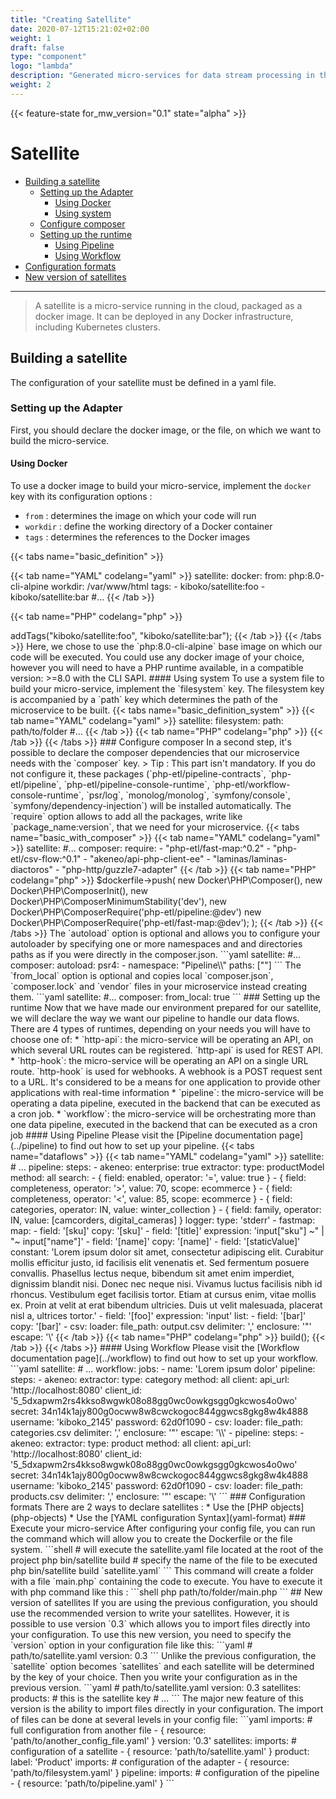 ```yaml
---
title: "Creating Satellite"
date: 2020-07-12T15:21:02+02:00
weight: 1
draft: false
type: "component"
logo: "lambda"
description: "Generated micro-services for data stream processing in the cloud"
weight: 2
---
```


{{< feature-state for_mw_version="0.1" state="alpha" >}}

# Satellite 

- [Building a satellite](#building-a-satellite)
    - [Setting up the Adapter](#setting-up-the-adapter)
        - [Using Docker](#using-docker)
        - [Using system](#using-system)
    - [Configure composer](#configure-composer)
    - [Setting up the runtime](#setting-up-the-runtime)
        - [Using Pipeline](#using-pipeline)
        - [Using Workflow](#using-workflow)
- [Configuration formats](#configuration-formats)
- [New version of satellites](#new-version-of-satellites)

---

> A satellite is a micro-service running in the cloud, packaged as a docker image.
> It can be deployed in any Docker infrastructure, including Kubernetes clusters.

## Building a satellite

The configuration of your satellite must be defined in a yaml file.

### Setting up the Adapter

First, you should declare the docker image, or the file, on which we want to build the micro-service.

#### Using Docker 
To use a docker image to build your micro-service, implement the `docker` key with its configuration options :

- `from` : determines the image on which your code will run
- `workdir` : define the working directory of a Docker container
- `tags` : determines the references to the Docker images

{{< tabs name="basic_definition" >}}

{{< tab name="YAML" codelang="yaml"  >}}
satellite:
  docker:
      from: php:8.0-cli-alpine
      workdir: /var/www/html
      tags:
        - kiboko/satellite:foo
        - kiboko/satellite:bar
#...
{{< /tab >}}

{{< tab name="PHP" codelang="php"  >}}
<?php

use Kiboko\Component\ETL\Satellite\Adapter\Docker;

$dockerfile = new Docker\Dockerfile(
    new Docker\Dockerfile\From('php:8.0-cli-alpine'),
    new Docker\Dockerfile\Workdir('/var/www/html/'),
);

$satellite = (new Docker\Satellite(
    'foo/satellite:bar',
    $dockerfile,
))->addTags("kiboko/satellite:foo", "kiboko/satellite:bar");
{{< /tab >}}

{{< /tabs >}}

Here, we chose to use the `php:8.0-cli-alpine` base image on which our code will be executed.
You could use any docker image of your choice, however you will need to have a PHP runtime 
available, in a compatible version: >=8.0 with the CLI SAPI.

#### Using system 
To use a system file to build your micro-service, implement the `filesystem` key.

The filesystem key is accompanied by a `path` key which determines the path of the microservice to be built.

{{< tabs name="basic_definition_system" >}}

{{< tab name="YAML" codelang="yaml"  >}}
satellite:
  filesystem:
    path: path/to/folder
#...
{{< /tab >}}

{{< tab name="PHP" codelang="php"  >}}

{{< /tab >}}

{{< /tabs >}}

### Configure composer 

In a second step, it's possible to declare the composer dependencies that our microservice needs with the `composer` key.

> Tip : This part isn't mandatory. If you do not configure it, these packages (`php-etl/pipeline-contracts`,
`php-etl/pipeline`, `php-etl/pipeline-console-runtime`, `php-etl/workflow-console-runtime`, 
`psr/log`, `monolog/monolog`, `symfony/console`, `symfony/dependency-injection`) will be installed automatically.

The `require` option allows to add all the packages, write like `package_name:version`, that we need for your microservice.

{{< tabs name="basic_with_composer" >}}

{{< tab name="YAML" codelang="yaml"  >}}
satellite:
#...
  composer:
    require:
      - "php-etl/fast-map:^0.2"
      - "php-etl/csv-flow:^0.1"
      - "akeneo/api-php-client-ee"
      - "laminas/laminas-diactoros"
      - "php-http/guzzle7-adapter"
{{< /tab >}}

{{< tab name="PHP" codelang="php"  >}}
$dockerfile->push(
    new Docker\PHP\Composer(),
    new Docker\PHP\ComposerInit(),
    new Docker\PHP\ComposerMinimumStability('dev'),
    new Docker\PHP\ComposerRequire('php-etl/pipeline:@dev')
    new Docker\PHP\ComposerRequire('php-etl/fast-map:@dev');
);
{{< /tab >}}

{{< /tabs >}}

The `autoload` option is optional and allows you to configure your autoloader by specifying one or more namespaces and 
and directories paths as if you were directly in the composer.json.

```yaml
satellite:
#...
  composer:
    autoload:
      psr4:
        - namespace: "Pipeline\\"
          paths: [""]
``` 

The `from_local` option is optional and copies local `composer.json`, `composer.lock` and `vendor` files in your 
microservice instead creating them.

```yaml
satellite:
#...
  composer:
    from_local: true
``` 

### Setting up the runtime

Now that we have made our environment prepared for our satellite, we will declare 
the way we want our pipeline to handle our data flows.

There are 4 types of runtimes, depending on your needs you will have to choose one of:
 * `http-api`: the micro-service will be operating an API, on which several URL routes can be registered. `http-api` is used for REST API.
 * `http-hook`: the micro-service will be operating an API on a single URL route. `http-hook` is used for webhooks. A webhook is a POST request sent to a URL. It's considered to be 
a means for one application to provide other applications with real-time information
 * `pipeline`: the micro-service will be operating a data pipeline, executed in the backend that can be executed as a cron job.
 * `workflow`: the micro-service will be orchestrating more than one data pipeline, executed in the backend that can be executed as a cron job

#### Using Pipeline

Please visit the [Pipeline documentation page](../pipeline) to find out how to set up your pipeline.

{{< tabs name="dataflows" >}}

{{< tab name="YAML" codelang="yaml"  >}}
satellite:
   # ...
   pipeline:
      steps:
      - akeneo:
          enterprise: true
          extractor:
            type: productModel
            method: all
            search:
              - { field: enabled, operator: '=', value: true }
              - { field: completeness, operator: '>', value: 70, scope: ecommerce }
              - { field: completeness, operator: '<', value: 85, scope: ecommerce }
              - { field: categories, operator: IN, value: winter_collection }
              - { field: family, operator: IN, value: [camcorders, digital_cameras] }
          logger:
            type: 'stderr'
      - fastmap:
          map:
            - field: '[sku]'
              copy: '[sku]'
            - field: '[title]'
              expression: 'input["sku"] ~" | "~ input["name"]'
            - field: '[name]'
              copy: '[name]'
            - field: '[staticValue]'
              constant: 'Lorem ipsum dolor sit amet, consectetur adipiscing elit. Curabitur mollis efficitur justo, id facilisis elit venenatis et. Sed fermentum posuere convallis. Phasellus lectus neque, bibendum sit amet enim imperdiet, dignissim blandit nisi. Donec nec neque nisi. Vivamus luctus facilisis nibh id rhoncus. Vestibulum eget facilisis tortor. Etiam at cursus enim, vitae mollis ex. Proin at velit at erat bibendum ultricies. Duis ut velit malesuada, placerat nisl a, ultrices tortor.'
            - field: '[foo]'
              expression: 'input'
              list:
                - field: '[bar]'
                  copy: '[bar]'
      - csv:
          loader:
            file_path: output.csv
            delimiter: ','
            enclosure: '"'
            escape: '\'
{{< /tab >}}

{{< tab name="PHP" codelang="php"  >}}
<?php

/** @var array $config */ 
$pipeline = new Runtime\Pipeline($config);
$pipeline->build();

{{< /tab >}}

{{< /tabs >}}

#### Using Workflow

Please visit the [Workflow documentation page](../workflow) to find out how to set up your workflow.

```yaml
satellite:
  # ...
  workflow:
    jobs:
    - name: 'Lorem ipsum dolor'
      pipeline:
        steps:
        - akeneo:
            extractor:
              type: category
              method: all
            client:
              api_url: 'http://localhost:8080'
              client_id: '5_5dxapwm2rs4kkso8wgwk08o88gg0wc0owkgsgg0gkcwos4o0wo'
              secret: 34n14k1ajy800g0ocww8w8cwckogoc844ggwcs8gkg8w4k4888
              username: 'kiboko_2145'
              password: 62d0f1090
        - csv:
            loader:
              file_path: categories.csv
              delimiter: ','
              enclosure: '"'
              escape: '\\'
    - pipeline:
        steps:
        - akeneo:
            extractor:
              type: product
              method: all
            client:
              api_url: 'http://localhost:8080'
              client_id: '5_5dxapwm2rs4kkso8wgwk08o88gg0wc0owkgsgg0gkcwos4o0wo'
              secret: 34n14k1ajy800g0ocww8w8cwckogoc844ggwcs8gkg8w4k4888
              username: 'kiboko_2145'
              password: 62d0f1090
        - csv:
            loader:
              file_path: products.csv
              delimiter: ','
              enclosure: '"'
              escape: '\'
```

### Configuration formats

There are 2 ways to declare satellites :
* Use the [PHP objects](php-objects)
* Use the [YAML configuration Syntax](yaml-format)

### Execute your micro-service
After configuring your config file, you can run the command which will allow you to create the Dockerfile or the file 
system. 

```shell
# will execute the satellite.yaml file located at the root of the project
php bin/satellite build

# specify the name of the file to be executed
php bin/satellite build `satellite.yaml`
```

This command will create a folder with a file `main.php` containing the code to execute.

You have to execute it with php command like this :

```shell
php path/to/folder/main.php
```

## New version of satellites

If you are using the previous configuration, you should use the recommended version to write your satellites.

However, it is possible to use version `0.3` which allows you to import files directly into your configuration. 

To use this new version, you need to specify the `version` option in your configuration file like this: 

```yaml
# path/to/satellite.yaml
version: 0.3
```

Unlike the previous configuration, the `satellite` option becomes `satellites` and each satellite will be 
determined by the key of your choice. Then you write your configuration as in the previous version.

```yaml
# path/to/satellite.yaml
version: 0.3
satellites:
  products: # this is the satellite key
    # ...
```

The major new feature of this version is the ability to import files directly in your configuration.

The import of files can be done at several levels in your config file: 

```yaml
imports: # full configuration from another file
  - { resource: 'path/to/another_config_file.yaml' }

version: '0.3'

satellites:
  imports: # configuration of a satellite
    - { resource: 'path/to/satellite.yaml' }
  product:
    label: 'Product'
    imports:  # configuration of the adapter
      - { resource: 'path/to/filesystem.yaml' }
    pipeline:
     imports: 
        # configuration of the pipeline
        - { resource: 'path/to/pipeline.yaml' }
```
